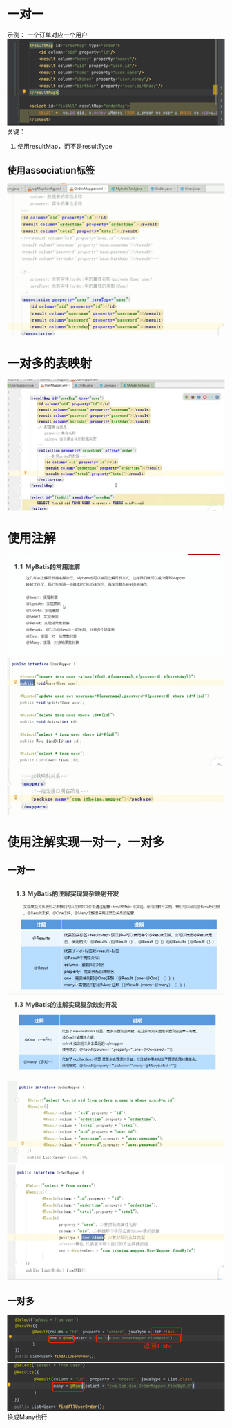 # 一对一
示例： 一个订单对应一个用户
![img_47.png](img_47.png)
关键：
1. 使用resultMap，而不是resultType
## 使用association标签
![img_48.png](img_48.png)

# 一对多的表映射
![img_32.png](img_32.png)


# 使用注解
![img_49.png](img_49.png)
![img_50.png](img_50.png)
![img_51.png](img_51.png)

# 使用注解实现一对一，一对多

## 一对一
![img_52.png](img_52.png)
![img_53.png](img_53.png)
![img_54.png](img_54.png)
![img_55.png](img_55.png)

## 一对多
![img_56.png](img_56.png)
![img_57.png](img_57.png)
换成Many也行